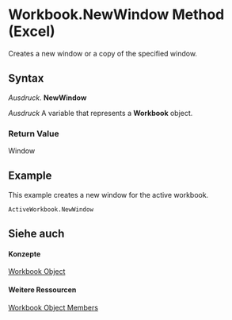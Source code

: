 
# Workbook.NewWindow Method (Excel)

Creates a new window or a copy of the specified window.


## Syntax

 _Ausdruck_. **NewWindow**

 _Ausdruck_ A variable that represents a **Workbook** object.


### Return Value

Window


## Example

This example creates a new window for the active workbook.


```
ActiveWorkbook.NewWindow
```


## Siehe auch


#### Konzepte


[Workbook Object](8c00aa60-c974-eed3-0812-3c9625eb0d4c.md)
#### Weitere Ressourcen


[Workbook Object Members](http://msdn.microsoft.com/library/dce102a3-25de-3ff4-2ce5-bc56e08baca7%28Office.15%29.aspx)